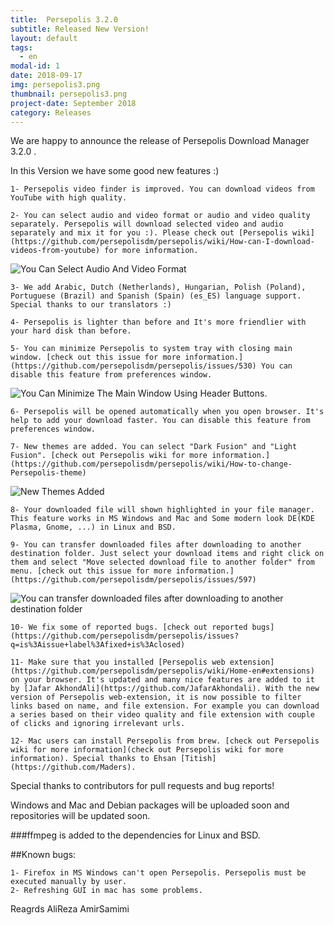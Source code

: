 ```yaml
---
title:  Persepolis 3.2.0
subtitle: Released New Version!
layout: default
tags:
  - en
modal-id: 1
date: 2018-09-17
img: persepolis3.png
thumbnail: persepolis3.png
project-date: September 2018
category: Releases
---
```


We are happy to announce the release of Persepolis Download Manager 3.2.0 .

In this Version we have some good new features :)

    1- Persepolis video finder is improved. You can download videos from YouTube with high quality.

    2- You can select audio and video format or audio and video quality separately. Persepolis will download selected video and audio separately and mix it for you :). Please check out [Persepolis wiki](https://github.com/persepolisdm/persepolis/wiki/How-can-I-download-videos-from-youtube) for more information.

  ![You Can Select Audio And Video Format](https://camo.githubusercontent.com/6ba24f4c2ed8be24d5a49ada6b8799a980633ff9/68747470733a2f2f7065727365706f6c6973646d2e6769746875622e696f2f696d672f73637265656e2f796f75747562652e676966)

    3- We add Arabic, Dutch (Netherlands), Hungarian, Polish (Poland), Portuguese (Brazil) and Spanish (Spain) (es_ES) language support. Special thanks to our translators :)

    4- Persepolis is lighter than before and It's more friendlier with your hard disk than before.

    5- You can minimize Persepolis to system tray with closing main window. [check out this issue for more information.](https://github.com/persepolisdm/persepolis/issues/530) You can disable this feature from preferences window.

  ![You Can Minimize The Main Window Using Header Buttons.](https://camo.githubusercontent.com/97be954c9a07c0c06abd942268e924c078488f97/68747470733a2f2f7065727365706f6c6973646d2e6769746875622e696f2f696d672f73637265656e2f747261792e676966)

    6- Persepolis will be opened automatically when you open browser. It's help to add your download faster. You can disable this feature from preferences window.

    7- New themes are added. You can select "Dark Fusion" and "Light Fusion". [check out Persepolis wiki for more information.](https://github.com/persepolisdm/persepolis/wiki/How-to-change-Persepolis-theme)

  ![New Themes Added](https://camo.githubusercontent.com/daf1763ed42ca20361ef14176c6b1fc87e5fb7f6/68747470733a2f2f7065727365706f6c6973646d2e6769746875622e696f2f696d672f73637265656e2f77696e646f77732e706e67)

    8- Your downloaded file will shown highlighted in your file manager. This feature works in MS Windows and Mac and Some modern look DE(KDE Plasma, Gnome, ...) in Linux and BSD.

    9- You can transfer downloaded files after downloading to another destination folder. Just select your download items and right click on them and select "Move selected download file to another folder" from menu. [check out this issue for more information.](https://github.com/persepolisdm/persepolis/issues/597)

  ![You can transfer downloaded files after downloading to another destination folder](https://camo.githubusercontent.com/e734e64a0adebebd3fd79ecfaaf61911156c65e1/68747470733a2f2f7065727365706f6c6973646d2e6769746875622e696f2f696d672f73637265656e2f6d6f76655f746f5f616e6f746865725f666f6c6465722e6a7067)

    10- We fix some of reported bugs. [check out reported bugs](https://github.com/persepolisdm/persepolis/issues?q=is%3Aissue+label%3Afixed+is%3Aclosed)

    11- Make sure that you installed [Persepolis web extension](https://github.com/persepolisdm/persepolis/wiki/Home-en#extensions) on your browser. It's updated and many nice features are added to it by [Jafar AkhondAli](https://github.com/JafarAkhondali). With the new version of Persepolis web-extension, it is now possible to filter links based on name, and file extension. For example you can download a series based on their video quality and file extension with couple of clicks and ignoring irrelevant urls.

    12- Mac users can install Persepolis from brew. [check out Persepolis wiki for more information](check out Persepolis wiki for more information). Special thanks to Ehsan [Titish](https://github.com/Maders).

Special thanks to contributors for pull requests and bug reports!

Windows and Mac and Debian packages will be uploaded soon and repositories will be updated soon.

###ffmpeg is added to the dependencies for Linux and BSD.

##Known bugs:
    
    1- Firefox in MS Windows can't open Persepolis. Persepolis must be executed manually by user.
    2- Refreshing GUI in mac has some problems.

Reagrds
AliReza AmirSamimi


